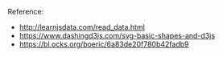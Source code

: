 Reference:

* http://learnjsdata.com/read_data.html
* https://www.dashingd3js.com/svg-basic-shapes-and-d3js
* https://bl.ocks.org/boeric/6a83de20f780b42fadb9

